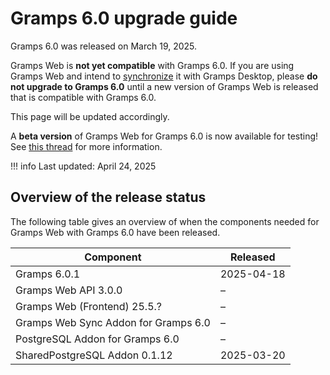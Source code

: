 # Gramps 6.0 upgrade guide

Gramps 6.0 was released on March 19, 2025.

Gramps Web is **not yet compatible** with Gramps 6.0. If you are using Gramps Web and intend to [synchronize](../administration/sync.md) it with Gramps Desktop, please **do not upgrade to Gramps 6.0** until a new version of Gramps Web is released that is compatible with Gramps 6.0.

This page will be updated accordingly.

A **beta version** of Gramps Web for Gramps 6.0 is now available for testing! See [this thread](https://gramps.discourse.group/t/gramps-web-gramps-6-0-beta-testers-wanted/7523) for more information.


!!! info
    Last updated: April 24, 2025


## Overview of the release status

The following table gives an overview of when the components needed for Gramps Web with Gramps 6.0 have been released.

Component | Released
---|---
Gramps 6.0.1 | 2025-04-18
Gramps Web API 3.0.0 | &ndash;
Gramps Web (Frontend) 25.5.? | &ndash;
Gramps Web Sync Addon for Gramps 6.0 | &ndash;
PostgreSQL Addon for Gramps 6.0 | &ndash;
SharedPostgreSQL Addon 0.1.12 | 2025-03-20
